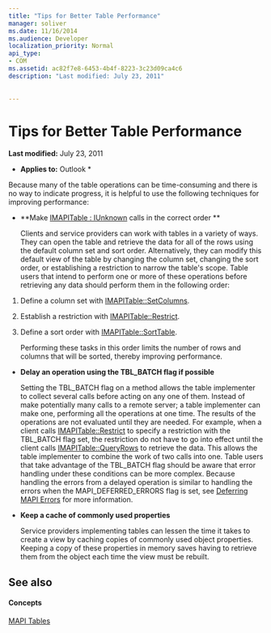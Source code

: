 ```yaml
---
title: "Tips for Better Table Performance"
manager: soliver
ms.date: 11/16/2014
ms.audience: Developer
localization_priority: Normal
api_type:
- COM
ms.assetid: ac82f7e8-6453-4b4f-8223-3c23d09ca4c6
description: "Last modified: July 23, 2011"
 
 
---
```


# Tips for Better Table Performance

 **Last modified:** July 23, 2011 
  
 * **Applies to:** Outlook * 
  
Because many of the table operations can be time-consuming and there is no way to indicate progress, it is helpful to use the following techniques for improving performance:
  
- **Make [IMAPITable : IUnknown](imapitableiunknown.md) calls in the correct order **
    
    Clients and service providers can work with tables in a variety of ways. They can open the table and retrieve the data for all of the rows using the default column set and sort order. Alternatively, they can modify this default view of the table by changing the column set, changing the sort order, or establishing a restriction to narrow the table's scope. Table users that intend to perform one or more of these operations before retrieving any data should perform them in the following order:
    
1. Define a column set with [IMAPITable::SetColumns](imapitable-setcolumns.md).
    
2. Establish a restriction with [IMAPITable::Restrict](imapitable-restrict.md).
    
3. Define a sort order with [IMAPITable::SortTable](imapitable-sorttable.md).
    
    Performing these tasks in this order limits the number of rows and columns that will be sorted, thereby improving performance.
    
- **Delay an operation using the TBL_BATCH flag if possible**
    
    Setting the TBL_BATCH flag on a method allows the table implementer to collect several calls before acting on any one of them. Instead of make potentially many calls to a remote server; a table implementer can make one, performing all the operations at one time. The results of the operations are not evaluated until they are needed. For example, when a client calls [IMAPITable::Restrict](imapitable-restrict.md) to specify a restriction with the TBL_BATCH flag set, the restriction do not have to go into effect until the client calls [IMAPITable::QueryRows](imapitable-queryrows.md) to retrieve the data. This allows the table implementer to combine the work of two calls into one. Table users that take advantage of the TBL_BATCH flag should be aware that error handling under these conditions can be more complex. Because handling the errors from a delayed operation is similar to handling the errors when the MAPI_DEFERRED_ERRORS flag is set, see [Deferring MAPI Errors](deferring-mapi-errors.md) for more information. 
    
- **Keep a cache of commonly used properties**
    
    Service providers implementing tables can lessen the time it takes to create a view by caching copies of commonly used object properties. Keeping a copy of these properties in memory saves having to retrieve them from the object each time the view must be rebuilt.
    
## See also

#### Concepts

[MAPI Tables](mapi-tables.md)


